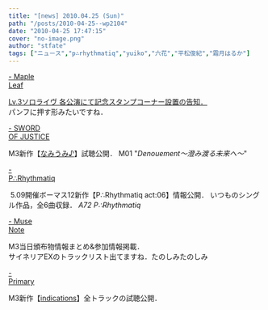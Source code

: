 ```yaml
---
title: "[news] 2010.04.25 (Sun)"
path: "/posts/2010-04-25--wp2104"
date: "2010-04-25 17:47:15"
cover: "no-image.png"
author: "stfate"
tags: ["ニュース","p∴rhythmatiq","yuiko","六花","平松俊紀","霜月はるか"]
---
```


<style type="text/css">
<!--
p {white-space: pre-wrap};
-->
</style>

<a  href="http://shimotsukin.com/" target="_blank">- Maple Leaf</a>
<div ><a href="http://shimotsukin.com/live/sp.html" target="_blank">Lv.3ソロライヴ 各公演にて記念スタンプコーナー設置の告知．</a>
<div >パンフに押す形みたいですね．</div></div>

<a  href="http://www.soj.razor.jp/namiumi/" target="_blank">- SWORD OF JUSTICE</a>
<div >M3新作【<a href="http://www.soj.razor.jp/namiumi/" target="_blank">なみうみ♪</a>】試聴公開．
M01 "<em>Denouement～澄み渡る未来へ～</em>"</div>

<a  href="http://prq.blog44.fc2.com/" target="_blank">- P∴Rhythmatiq</a>
<div ><a href="http://prq.blog44.fc2.com/" target="_blank"><img src="http://stfate.net/wp-content/uploads/2010/04/act06_ban_450_100.jpg" alt="" /></a>
5.09開催ボーマス12新作【P∴Rhythmatiq act:06】情報公開．
いつものシングル作品，全6曲収録．
<em>A72 P∴Rhythmatiq</em></div>

<a  href="http://musenote.blog10.fc2.com/" target="_blank">- Muse Note</a>
<div >M3当日頒布物情報まとめ&参加情報掲載．
<div >サイネリアEX</a>のトラックリスト出てますね．たのしみたのしみ</div></div>

<a  href="http://primary-yuiko.com/" target="_blank">- Primary</a>
<div >M3新作【<a href="http://primary-yuiko.com/5th_album/indications/" target="_blank">indications</a>】全トラックの試聴公開．</div>